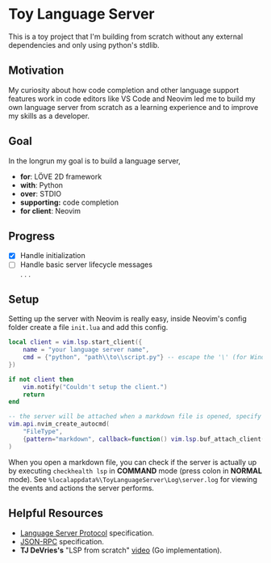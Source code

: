 # Toy Language Server

This is a toy project that I'm building from scratch without any external dependencies and only using python's stdlib.

## Motivation

My curiosity about how code completion and other language support features work in code editors like VS Code and Neovim led me to build my own language server from scratch as a learning experience and to improve my skills as a developer.

## Goal
In the longrun my goal is to build a language server,  

* **for**: LÖVE 2D framework  
* **with**: Python  
* **over**: STDIO  
* **supporting:** code completion  
* **for client**: Neovim  

## Progress

* [x] Handle initialization
* [ ] Handle basic server lifecycle messages  
. . .

## Setup
Setting up the server with Neovim is really easy, inside Neovim's config folder create a 
file `init.lua` and add this config.
```lua
local client = vim.lsp.start_client({
	name = "your language server name",
	cmd = {"python", "path\\to\\script.py"} -- escape the '\' (for Windows)
})

if not client then
	vim.notify("Couldn't setup the client.")
	return 
end

-- the server will be attached when a markdown file is opened, specify the type you want to work with
vim.api.nvim_create_autocmd(
    "FileType",
    {pattern="markdown", callback=function() vim.lsp.buf_attach_client(0, client) end}
)
```
When you open a markdown file, you can check if the server is actually up by executing `checkhealth lsp` in **COMMAND** mode (press colon in **NORMAL** mode). See `%localappdata%\ToyLanguageServer\Log\server.log` for viewing the events and actions the server performs.

## Helpful Resources

* [Language Server Protocol](https://microsoft.github.io/language-server-protocol/) specification.
* [JSON-RPC](https://www.jsonrpc.org/) specification.
* **TJ DeVries's** "LSP from scratch" [video](https://youtu.be/YsdlcQoHqPY?feature=shared) (Go implementation).
